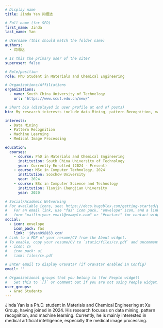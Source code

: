 ```yaml
---
# Display name
title: Jinda Yan 闫缙达

# Full name (for SEO)
first_name: Jinda
last_name: Yan

# Username (this should match the folder name)
authors:
  - 闫缙达

# Is this the primary user of the site?
superuser: false

# Role/position
role: PhD Student in Materials and Chemical Engineering

# Organizations/Affiliations
organizations:
  - name: South China University of Technology
    url: 'https://www.scut.edu.cn/new/'

# Short bio (displayed in user profile at end of posts)
bio: My research interests include data Mining, pattern Recognition, machine learning and medical Image Processing.

interests:
  - Data Mining
  - Pattern Recognition
  - Machine Learning
  - Medical Image Processing

education:
  courses:
    - course: PhD in Materials and Chemical Engineering
      institution: South China University of Technology
      year: Currently Enrolled (2024 - Present)
    - course: MSc in Computer Technology, 2024
      institution: Soochow University
      year: 2024
    - course: BSc in Computer Science and Technology
      institution: Tianjin Chengjian University
      year: 2020

# Social/Academic Networking
# For available icons, see: https://docs.hugoblox.com/getting-started/page-builder/#icons
#   For an email link, use "fas" icon pack, "envelope" icon, and a link in the
#   form "mailto:your-email@example.com" or "#contact" for contact widget.
social:
  - icon: envelope
    icon_pack: fas
    link: 'jdyan09@163.com'
# Link to a PDF of your resume/CV from the About widget.
# To enable, copy your resume/CV to `static/files/cv.pdf` and uncomment the lines below.
# - icon: cv
#   icon_pack: ai
#   link: files/cv.pdf

# Enter email to display Gravatar (if Gravatar enabled in Config)
email: ''

# Organizational groups that you belong to (for People widget)
#   Set this to `[]` or comment out if you are not using People widget.
user_groups:
  - Grad Students
---
```


Jinda Yan is a Ph.D. student in Materials and Chemical Engineering at Xu Group, having joined in 2024. His research focuses on data mining, pattern recognition, and machine learning. Currently, he is mainly interested in medical artificial intelligence, especially the medical image processing.
